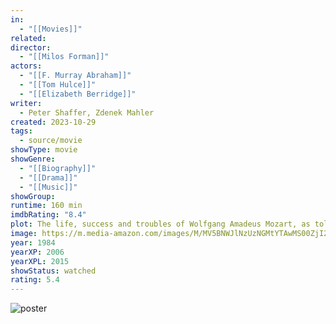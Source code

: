 ```yaml
---
in:
  - "[[Movies]]"
related: 
director:
  - "[[Milos Forman]]"
actors:
  - "[[F. Murray Abraham]]"
  - "[[Tom Hulce]]"
  - "[[Elizabeth Berridge]]"
writer:
  - Peter Shaffer, Zdenek Mahler
created: 2023-10-29
tags:
  - source/movie
showType: movie
showGenre:
  - "[[Biography]]"
  - "[[Drama]]"
  - "[[Music]]"
showGroup: 
runtime: 160 min
imdbRating: "8.4"
plot: The life, success and troubles of Wolfgang Amadeus Mozart, as told by Antonio Salieri, the contemporaneous composer who was deeply jealous of Mozart's talent and claimed to have murdered him.
image: https://m.media-amazon.com/images/M/MV5BNWJlNzUzNGMtYTAwMS00ZjI2LWFmNWQtODcxNWUxODA5YmU1XkEyXkFqcGdeQXVyNTIzOTk5ODM@._V1_SX300.jpg
year: 1984
yearXP: 2006
yearXPL: 2015
showStatus: watched
rating: 5.4
---
```

![poster](https://m.media-amazon.com/images/M/MV5BNWJlNzUzNGMtYTAwMS00ZjI2LWFmNWQtODcxNWUxODA5YmU1XkEyXkFqcGdeQXVyNTIzOTk5ODM@._V1_SX300.jpg)

